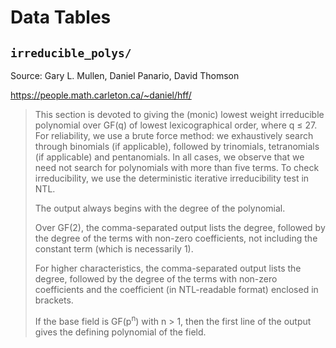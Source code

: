 # Data Tables

## `irreducible_polys/`

Source: Gary L. Mullen, Daniel Panario, David Thomson

https://people.math.carleton.ca/~daniel/hff/

> This section is devoted to giving the (monic) lowest weight irreducible polynomial over GF(q) of lowest lexicographical order, where q &le; 27. For reliability, we use a brute force method: we exhaustively search through binomials (if applicable), followed by trinomials, tetranomials (if applicable) and pentanomials. In all cases, we observe that we need not search for polynomials with more than five terms. To check irreducibility, we use the deterministic iterative irreducibility test in NTL.
>
> The output always begins with the degree of the polynomial.
>
> Over GF(2), the comma-separated output lists the degree, followed by the degree of the terms with non-zero coefficients, not including the constant term (which is necessarily 1).
>
> For higher characteristics, the comma-separated output lists the degree, followed by the degree of the terms with non-zero coefficients and the coefficient (in NTL-readable format) enclosed in brackets.
>
> If the base field is GF(p<sup>n</sup>) with n > 1, then the first line of the output gives the defining polynomial of the field.
